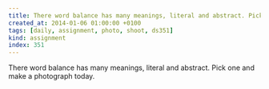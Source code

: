 ```yaml
---
title: There word balance has many meanings, literal and abstract. Pick one and make a photograph today.
created_at: 2014-01-06 01:00:00 +0100
tags: [daily, assignment, photo, shoot, ds351]
kind: assignment
index: 351
---
```


There word balance has many meanings, literal and abstract. Pick one and make a photograph today.
